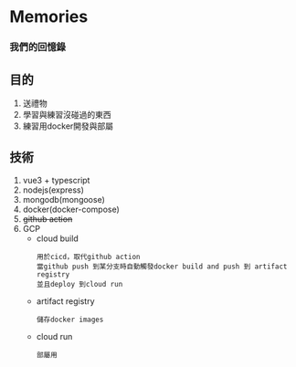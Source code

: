 # Memories

### 我們的回憶錄

## 目的
1. 送禮物
2. 學習與練習沒碰過的東西
3. 練習用docker開發與部屬
   
## 技術
1. vue3 + typescript
2. nodejs(express)
3. mongodb(mongoose)
4. docker(docker-compose)
5. <del>github action<del>
6. GCP
   * cloud build
        ```
        用於cicd，取代github action
        當github push 到某分支時自動觸發docker build and push 到 artifact registry
        並且deploy 到cloud run
        ```
   * artifact registry
        ```
        儲存docker images
        ```
   * cloud run 
        ```
        部屬用
        ```


